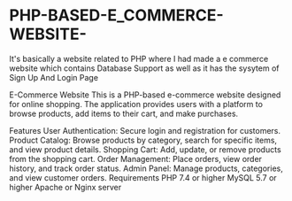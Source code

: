 # PHP-BASED-E_COMMERCE-WEBSITE-
It's basically a website related to PHP where I had made a e commerce website which contains Database Support as well as it has the sysytem of Sign Up And Login Page 


E-Commerce Website
This is a PHP-based e-commerce website designed for online shopping. The application provides users with a platform to browse products, add items to their cart, and make purchases.

Features
User Authentication: Secure login and registration for customers.
Product Catalog: Browse products by category, search for specific items, and view product details.
Shopping Cart: Add, update, or remove products from the shopping cart.
Order Management: Place orders, view order history, and track order status.
Admin Panel: Manage products, categories, and view customer orders.
Requirements
PHP 7.4 or higher
MySQL 5.7 or higher
Apache or Nginx server

